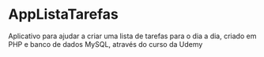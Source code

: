 # AppListaTarefas
Aplicativo para ajudar a criar uma lista de tarefas para o dia a dia, criado em PHP e banco de dados MySQL, através do curso da Udemy
